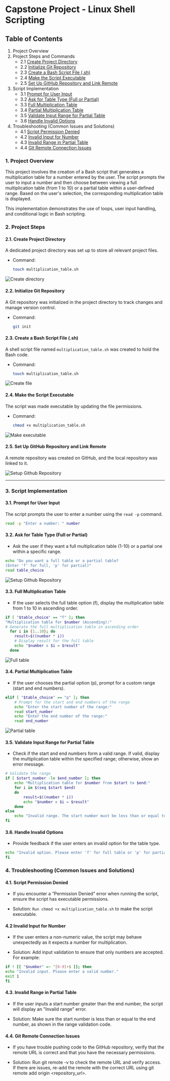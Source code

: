 # Capstone Project - Linux Shell Scripting

## Table of Contents

1. Project Overview
2. Project Steps and Commands
   - 2.1 [Create Project Directory](##create-project-directory)
   - 2.2 [Initialize Git Repository](#initialize-git-repository)
   - 2.3 [Create a Bash Script File (.sh)](#create-a-bash-script-file-(.sh))
   - 2.4 [Make the Script Executable](#make-the-script-executable)
   - 2.5 [Set Up GitHub Repository and Link Remote](#set-up-github-repository-and-link-remote)
3. Script Implementation
   - 3.1 [Prompt for User Input](#prompt-for-user-input)
   - 3.2 [Ask for Table Type (Full or Partial)](#ask-for-table-type-(full-or-partial))
   - 3.3 [Full Multiplication Table](#full-multiplication-table)
   - 3.4 [Partial Multiplication Table](#partial-multiplication-table)
   - 3.5 [Validate Input Range for Partial Table](#validate-input-range-for-partial-table)
   - 3.6 [Handle Invalid Options](#handle-invalid-options)
4. Troubleshooting (Common Issues and Solutions)
   - 4.1 [Script Permission Denied](#script-permission-denied)
   - 4.2 [Invalid Input for Number](#invalid-input-for-number)
   - 4.3 [Invalid Range in Partial Table](#invalid-range-in-partial-table)
   - 4.4 [Git Remote Connection Issues](#git-remote-connection-issues)

### 1. Project Overview

This project involves the creation of a Bash script that generates a multiplication table for a number entered by the user. The script prompts the user to input a number and then choose between viewing a full multiplication table (from 1 to 10) or a partial table within a user-defined range. Based on the user's selection, the corresponding multiplication table is displayed.

This implementation demonstrates the use of loops, user input handling, and conditional logic in Bash scripting.

### 2. Project Steps

#### 2.1. Create Project Directory

A dedicated project directory was set up to store all relevant project files.

* Command:  
    ```bash
    touch multiplication_table.sh
    ```

![Create directory](images/create-directory.png)

#### 2.2. Initialize Git Repository

A Git repository was initialized in the project directory to track changes and manage version control.

* Command:  
    ```bash
    git init
    ```

#### 2.3. Create a Bash Script File (.sh)

A shell script file named `multiplication_table.sh` was created to hold the Bash code.

* Command:  
    ```bash
    touch multiplication_table.sh
    ```

![Create file](images/create-file.png)

#### 2.4. Make the Script Executable

The script was made executable by updating the file permissions.

* Command:  
    ```bash
    chmod +x multiplication_table.sh
    ```

![Make executable](images/makescript-executable.png)

#### 2.5. Set Up GitHub Repository and Link Remote

A remote repository was created on GitHub, and the local repository was linked to it.

![Setup Github Repository](images/git_repository.png)

---

### 3. Script Implementation

#### 3.1. Prompt for User Input

The script prompts the user to enter a number using the `read -p` command.

```bash
read -p "Enter a number: " number
```

#### 3.2. Ask for Table Type (Full or Partial)
 * Ask the user if they want a full multiplication table (1-10) or a partial one within a specific range.
```sh
echo "Do you want a full table or a partial table?
(Enter 'f' for full, 'p' for partial)"
read table_choice
```
![Setup Github Repository](https://github.com/Samjean50/linux_shell_scripting/blob/main/images/doyou.png)

#### 3.3. Full Multiplication Table
* If the user selects the full table option (f), display the multiplication table from 1 to 10 in ascending order.
```sh
if [ "$table_choice" == "f" ]; then
"Multiplication table for $number (Ascending):"
# Generate the full multiplication table in ascending order
  for i in {1..10}; do
    result=$((number * i))
    # Display result for the full table
    echo "$number x $i = $result"
  done
  ```
![Full table](https://github.com/Samjean50/linux_shell_scripting/blob/main/images/full%20table.png)

#### 3.4. Partial Multiplication Table
* If the user chooses the partial option (p), prompt for a custom range (start and end numbers).
```sh
elif [ "$table_choice" == "p" ]; then
    # Prompt for the start and end numbers of the range
    echo "Enter the start number of the range:"
    read start_number
    echo "Enter the end number of the range:"
    read end_number
```
![Partial table](https://github.com/Samjean50/linux_shell_scripting/blob/main/images/partial%20table.png)

#### 3.5. Validate Input Range for Partial Table
* Check if the start and end numbers form a valid range. If valid, display the multiplication table within the specified range; otherwise, show an error message.

```sh
# Validate the range
if [ $start_number -le $end_number ]; then
    echo "Multiplication table for $number from $start to $end:"
    for i in $(seq $start $end)
    do
        result=$((number * i))
        echo "$number x $i = $result"
    done
else
    echo "Invalid range. The start number must be less than or equal to the end number."
fi
```

#### 3.6. Handle Invalid Options
* Provide feedback if the user enters an invalid option for the table type.

```sh
echo "Invalid option. Please enter 'f' for full table or 'p' for partial table."
fi
```

### 4. Troubleshooting (Common Issues and Solutions)
#### 4.1. Script Permission Denied
- If you encounter a “Permission Denied” error when running the script, ensure the script has executable permissions.
* Solution: ```Run chmod +x multiplication_table.sh``` to make the script executable.
#### 4.2 Invalid Input for Number
- If the user enters a non-numeric value, the script may behave unexpectedly as it expects a number for multiplication.
* Solution: Add input validation to ensure that only numbers are accepted. For example:

```sh 
if ! [[ "$number" =~ ^[0-9]+$ ]]; then
echo "Invalid input. Please enter a valid number."
exit 1
fi
```
#### 4.3. Invalid Range in Partial Table
- If the user inputs a start number greater than the end number, the script will display an "Invalid range" error.
* Solution: Make sure the start number is less than or equal to the end number, as shown in the range validation code.
#### 4.4. Git Remote Connection Issues
- If you have trouble pushing code to the GitHub repository, verify that the remote URL is correct and that you have the necessary permissions.
* Solution: Run git remote -v to check the remote URL and verify access. If there are issues, re-add the remote with the correct URL using git remote add origin <repository_url>.
